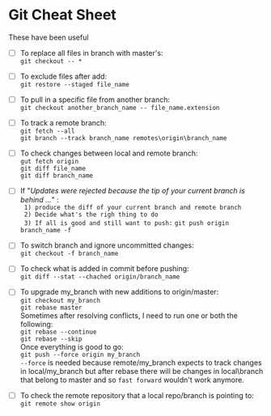# Git Cheat Sheet
These have been useful


- [ ] To replace all files in branch with master's:      
`git checkout -- *`

- [ ] To exclude files after add:      
`git restore --staged file_name`

- [ ] To pull in a specific file from another branch:      
`git checkout another_branch_name -- file_name.extension`

- [ ] To track a remote branch:       
`git fetch --all`      
`git branch --track branch_name remotes\origin\branch_name`

- [ ] To check changes between local and remote branch:       
`gut fetch origin`      
`git diff file_name`     
`git diff branch_name`     

- [ ] If "_Updates were rejected because the tip of your current branch is behind ..._" :      
` 1) produce the diff of your current branch and remote branch`     
` 2) Decide what's the righ thing to do`      
` 3) If all is good and still want to push:` ` git push origin branch_name -f `      

- [ ] To switch branch and ignore uncommitted changes:     
`git checkout -f branch_name`

- [ ] To check what is added in commit before pushing:     
`git diff --stat --chached origin/branch_name`  

- [ ] To upgrade my_branch with new additions to origin/master:     
`git checkout my_branch`    
`git rebase master`  
Sometimes after resolving conflicts, I need to run one or both the following:    
`git rebase --continue`       
`git rebase --skip`    
Once everything is good to go:     
`git push --force origin my_branch`     
`--force` is needed because remote/my_branch expects to track changes in local/my_branch but after rebase there will be changes in local\branch that belong to master and so `fast forward` wouldn't work anymore. 

- [ ] To check the remote repository that a local repo/branch is pointing to:   
`git remote show origin`     
